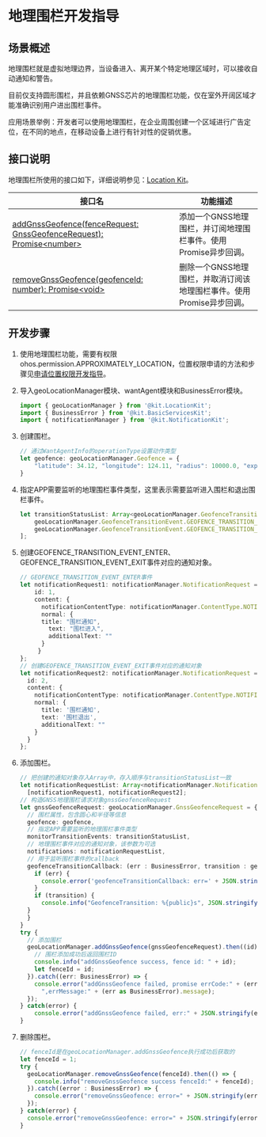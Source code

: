 # 地理围栏开发指导

## 场景概述

地理围栏就是虚拟地理边界，当设备进入、离开某个特定地理区域时，可以接收自动通知和警告。

目前仅支持圆形围栏，并且依赖GNSS芯片的地理围栏功能，仅在室外开阔区域才能准确识别用户进出围栏事件。

应用场景举例：开发者可以使用地理围栏，在企业周围创建一个区域进行广告定位，在不同的地点，在移动设备上进行有针对性的促销优惠。

## 接口说明

地理围栏所使用的接口如下，详细说明参见：[Location Kit](../../reference/apis-location-kit/js-apis-geoLocationManager.md)。

| 接口名 | 功能描述 | 
| -------- | -------- |
| [addGnssGeofence(fenceRequest: GnssGeofenceRequest): Promise&lt;number&gt;](../../reference/apis-location-kit/js-apis-geoLocationManager.md#geolocationmanageraddgnssgeofence12) | 添加一个GNSS地理围栏，并订阅地理围栏事件。使用Promise异步回调。 | 
| [removeGnssGeofence(geofenceId: number): Promise&lt;void&gt;](../../reference/apis-location-kit/js-apis-geoLocationManager.md#geolocationmanagerremovegnssgeofence12) | 删除一个GNSS地理围栏，并取消订阅该地理围栏事件。使用Promise异步回调。 | 

## 开发步骤

1. 使用地理围栏功能，需要有权限ohos.permission.APPROXIMATELY_LOCATION，位置权限申请的方法和步骤见[申请位置权限开发指导](location-permission-guidelines.md)。

2. 导入geoLocationManager模块、wantAgent模块和BusinessError模块。

   ```ts
   import { geoLocationManager } from '@kit.LocationKit';
   import { BusinessError } from '@kit.BasicServicesKit';
   import { notificationManager } from '@kit.NotificationKit';
   ```

3. 创建围栏。

   ```ts
   // 通过WantAgentInfo的operationType设置动作类型
   let geofence: geoLocationManager.Geofence = {
       "latitude": 34.12, "longitude": 124.11, "radius": 10000.0, "expiration": 10000.0
   }
   ```

4. 指定APP需要监听的地理围栏事件类型，这里表示需要监听进入围栏和退出围栏事件。

   ```ts
   let transitionStatusList: Array<geoLocationManager.GeofenceTransitionEvent> = [
       geoLocationManager.GeofenceTransitionEvent.GEOFENCE_TRANSITION_EVENT_ENTER,
       geoLocationManager.GeofenceTransitionEvent.GEOFENCE_TRANSITION_EVENT_EXIT,
   ];
   ```

4. 创建GEOFENCE_TRANSITION_EVENT_ENTER、GEOFENCE_TRANSITION_EVENT_EXIT事件对应的通知对象。

   ```ts
   // GEOFENCE_TRANSITION_EVENT_ENTER事件
   let notificationRequest1: notificationManager.NotificationRequest = {
       id: 1,
       content: {
         notificationContentType: notificationManager.ContentType.NOTIFICATION_CONTENT_BASIC_TEXT,
         normal: {
         title: "围栏通知",
           text: "围栏进入",
           additionalText: ""
         }
        }
   };
   // 创建GEOFENCE_TRANSITION_EVENT_EXIT事件对应的通知对象
   let notificationRequest2: notificationManager.NotificationRequest = {
     id: 2,
     content: {
       notificationContentType: notificationManager.ContentType.NOTIFICATION_CONTENT_BASIC_TEXT,
       normal: {
         title: '围栏通知',
         text: '围栏退出',
         additionalText: ""
       }
     }
   };
   ```

5. 添加围栏。

   ```ts
   // 把创建的通知对象存入Array中，存入顺序与transitionStatusList一致
   let notificationRequestList: Array<notificationManager.NotificationRequest> =
     [notificationRequest1, notificationRequest2];
   // 构造GNSS地理围栏请求对象gnssGeofenceRequest
   let gnssGeofenceRequest: geoLocationManager.GnssGeofenceRequest = {
     // 围栏属性，包含圆心和半径等信息
     geofence: geofence,
     // 指定APP需要监听的地理围栏事件类型
     monitorTransitionEvents: transitionStatusList,
     // 地理围栏事件对应的通知对象，该参数为可选
     notifications: notificationRequestList,
     // 用于监听围栏事件的callback
     geofenceTransitionCallback: (err : BusinessError, transition : geoLocationManager.GeofenceTransition) => {
       if (err) {
         console.error('geofenceTransitionCallback: err=' + JSON.stringify(err));
       }
       if (transition) {
         console.info("GeofenceTransition: %{public}s", JSON.stringify(transition));
     }
     }
   }
   try {
     // 添加围栏
     geoLocationManager.addGnssGeofence(gnssGeofenceRequest).then((id) => {
       // 围栏添加成功后返回围栏ID
       console.info("addGnssGeofence success, fence id: " + id);
       let fenceId = id;
     }).catch((err: BusinessError) => {
       console.error("addGnssGeofence failed, promise errCode:" + (err as BusinessError).code + 
         ",errMessage:" + (err as BusinessError).message);
     });
   } catch(error) {
       console.error("addGnssGeofence failed, err:" + JSON.stringify(error));
   }
   ```

6. 删除围栏。

   ```ts
   // fenceId是在geoLocationManager.addGnssGeofence执行成功后获取的
   let fenceId = 1;
   try {
     geoLocationManager.removeGnssGeofence(fenceId).then(() => {
       console.info("removeGnssGeofence success fenceId:" + fenceId);
     }).catch((error : BusinessError) => {
       console.error("removeGnssGeofence: error=" + JSON.stringify(error));
     });
   } catch(error) {
     console.error("removeGnssGeofence: error=" + JSON.stringify(error));
   }
   ```
